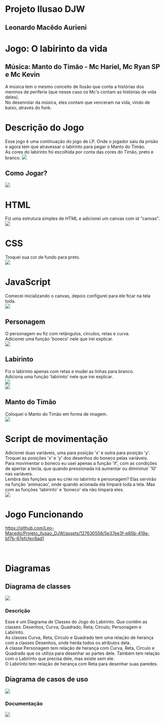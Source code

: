 # Projeto Ilusao DJW
## Leonardo Macêdo Aurieni<br>
# Jogo: O labirinto da vida
## Música: Manto do Timão - Mc Hariel, Mc Ryan SP e Mc Kevin
A música tem o mesmo conceito de Ilusão que conta a histórias dos meninos de periferia (que nesse caso os Mc's contam as histórias de vida deles).<br>
No desenrolar da música, eles contam que venceram na vida, vindo de baixo, através do funk.<br>
# Descrição do Jogo
Esse jogo é uma continuação do jogo de LP. Onde o jogador saiu da prisão e agora tem que atravessar o labirinto para pegar o Manto do Timão.<br>
As cores do labirinto foi escolhida por conta das cores do Timão, preto e branco.
<img src="img/printjogo.jpg"><br>
## Como Jogar?
<img src="img/jogar.png"><br>
# HTML
Fiz uma estrutura simples de HTML e adicionei um canvas com id "canvas".
<img src = "img/printhtml.jpg"><br>
# CSS
Troquei sua cor de fundo para preto.<br>
<img src = "img/css.jpg"><br>
# JavaScript
Comecei inicializando o canvas, depois configurei para ele ficar na tela toda.<br>
<img src = "img/js1.jpg"><br>
## Personagem
O personagem eu fiz com retângulos, círculos, retas e curva.<br>
Adicionei uma função 'boneco' nele que irei explicar.<br>
<img src = "img/js2.png"><br>
## Labirinto
Fiz o labirinto apenas com retas e mudei as linhas para branco.<br>
Adiciona uma função 'labirinto' nele que irei explicar.<br>
<img src = "img/lab.jpg"><br>
<img src = "img/js3.png"><br>
## Manto do Timão
Coloquei o Manto do Timão em forma de imagem.<br>
<img src = "img/js4.png"><br>

# Script de movimentação
Adicionei duas variáveis, uma para posição 'x' e outra para posição 'y'. Troquei as posições 'x' e 'y' dos desenhos do boneco pelas variáveis.<br>
Para movimentar o boneco eu usei apenas a função 'if', com as condições de apertar a tecla, que quando pressionada irá aumentar ou dimininuir '10' nas variáveis.<br>
Lembra das funções que eu criei no labirinto e personagem? Elas servirão na função 'animacao', onde quando acionada ela limpará toda a tela. Mas com as funções 'labirinto' e 'boneco' ela não limpará eles.<br>
<img src = "img/js5.png"><br>
# Jogo Funcionando<br>
https://github.com/Leo-Macedo/Projeto_Ilusao_DJW/assets/127630556/5e37ee3f-e85b-419a-bf7b-67efcfec6ad1

<br>

# Diagramas

## Diagrama de classes

<img src = "img/classe.jpg" ><br>
<h3> Descrição </h3>
Esse é um Diagrama de Classes do Jogo do Labirinto. Que contêm as classes: Desenhos; Curva; Quadrado; Reta; Circulo; Personagem e Labirinto.<br>
As classes Curva, Reta, Circulo e Quadrado tem uma relação de herança com a classes Desenhos, onde herda todos os atributos dela.<br>
A classe Personagem tem relação de herança com Curva, Reta, Circulo e Quadrado que os utiliza para desenhar as partes dele. Também tem relação com o Labirinto que precisa dele, mas existe sem ele.<br>
O Labirinto tem relação de herança com Reta para desenhar suas paredes.<br>
<h2>Diagrama de casos de uso</h2>
<img src = "img/uso.jpg" ><br>
<H3>Documentação</H3>
<img src = "img/documentacao.jpg" ><br>
